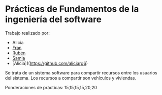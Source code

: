 # Prácticas de Fundamentos de la ingeniería del software

Trabajo realizado por:

* Alicia
* [Fran](https://github.com/fjmpiq)
* [Rubén](https://github.com/Rubenmp)
* [Samia](https://github.com/samiamikou)
* [Alicia]((https://github.com/aliciarg6)

Se trata de un sistema software para compartir recursos entre los
usuarios del sistema. Los recursos a compartir son vehículos y
viviendas.


Ponderaciones de prácticas: 15,15,15,15,20,20
